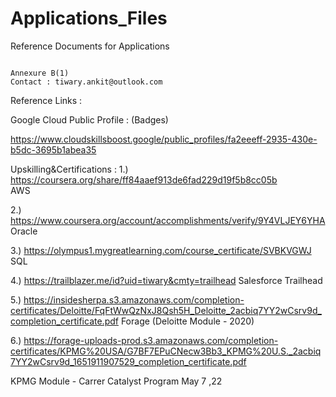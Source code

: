 # Applications_Files
Reference Documents for Applications 


                                                                            Annexure B(1)                                                                                                                                                                                                            Contact : tiwary.ankit@outlook.com
Reference Links : 

Google Cloud Public Profile : (Badges)

https://www.cloudskillsboost.google/public_profiles/fa2eeeff-2935-430e-b5dc-3695b1abea35


Upskilling&Certifications : 
1.) https://coursera.org/share/ff84aaef913de6fad229d19f5b8cc05b                 
AWS


2.)  https://www.coursera.org/account/accomplishments/verify/9Y4VLJEY6YHA      
 Oracle 
 
 
3.)  https://olympus1.mygreatlearning.com/course_certificate/SVBKVGWJ    
SQL 


4.)    https://trailblazer.me/id?uid=tiwary&cmty=trailhead
Salesforce Trailhead 


5.)
https://insidesherpa.s3.amazonaws.com/completion-certificates/Deloitte/FqFtWwQzNxJ8Qsh5H_Deloitte_2acbiq7YY2wCsrv9d_completion_certificate.pdf
                        Forage (Deloitte Module - 2020)

6.)
https://forage-uploads-prod.s3.amazonaws.com/completion-certificates/KPMG%20USA/G7BF7EPuCNecw3Bb3_KPMG%20U.S._2acbiq7YY2wCsrv9d_1651911907529_completion_certificate.pdf

KPMG Module - Carrer Catalyst Program May 7 ,22 
